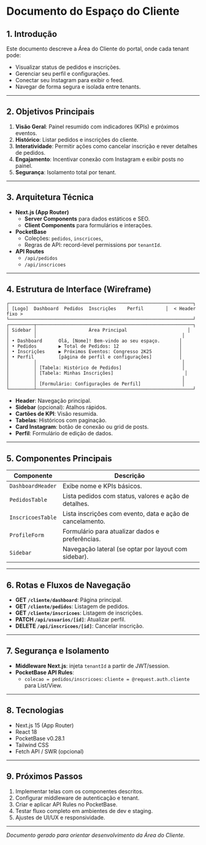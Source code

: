 # Documento do Espaço do Cliente

## 1. Introdução

Este documento descreve a Área do Cliente do portal, onde cada tenant pode:

- Visualizar status de pedidos e inscrições.
- Gerenciar seu perfil e configurações.
- Conectar seu Instagram para exibir o feed.
- Navegar de forma segura e isolada entre tenants.

---

## 2. Objetivos Principais

1. **Visão Geral**: Painel resumido com indicadores (KPIs) e próximos eventos.
2. **Histórico**: Listar pedidos e inscrições do cliente.
3. **Interatividade**: Permitir ações como cancelar inscrição e rever detalhes de pedidos.
4. **Engajamento**: Incentivar conexão com Instagram e exibir posts no painel.
5. **Segurança**: Isolamento total por tenant.

---

## 3. Arquitetura Técnica

- **Next.js (App Router)**
  - **Server Components** para dados estáticos e SEO.
  - **Client Components** para formulários e interações.
- **PocketBase**
  - Coleções: `pedidos`, `inscricoes`,
  - Regras de API: record-level permissions por `tenantId`.
- **API Routes**
  - `/api/pedidos`
  - `/api/inscricoes`

---

## 4. Estrutura de Interface (Wireframe)

```
┌───────────────────────────────────────────────────────────────────┐
│ [Logo]  Dashboard  Pedidos  Inscrições    Perfil        │  < Header fixo >
└───────────────────────────────────────────────────────────────────┘
┌─────────┬─────────────────────────────────────────────────────────┐
│ Sidebar │                   Área Principal                      │
│         │                                                     │
│ • Dashboard      Olá, [Nome]! Bem-vindo ao seu espaço.       │
│ • Pedidos        ▶ Total de Pedidos: 12                      │
│ • Inscrições     ▶ Próximos Eventos: Congresso 2K25          │
│ • Perfil         [página de perfil e configurações]          │
│         │                                                     │
│         │ [Tabela: Histórico de Pedidos]                      │
│         │ [Tabela: Minhas Inscrições]                          │
│         │                                                     │
│         │ [Formulário: Configurações de Perfil]               │
└─────────┴─────────────────────────────────────────────────────────┘
```

- **Header**: Navegação principal.
- **Sidebar** (opcional): Atalhos rápidos.
- **Cartões de KPI**: Visão resumida.
- **Tabelas**: Históricos com paginação.
- **Card Instagram**: botão de conexão ou grid de posts.
- **Perfil**: Formulário de edição de dados.

---

## 5. Componentes Principais

| Componente        | Descrição                                                 |
| ----------------- | --------------------------------------------------------- |
| `DashboardHeader` | Exibe nome e KPIs básicos.                                |
| `PedidosTable`    | Lista pedidos com status, valores e ação de detalhes.     |
| `InscricoesTable` | Lista inscrições com evento, data e ação de cancelamento. |
| `ProfileForm`     | Formulário para atualizar dados e preferências.           |
| `Sidebar`         | Navegação lateral (se optar por layout com sidebar).      |

---

## 6. Rotas e Fluxos de Navegação

- **GET `/cliente/dashboard`**: Página principal.
- **GET `/cliente/pedidos`**: Listagem de pedidos.
- **GET `/cliente/inscricoes`**: Listagem de inscrições.
- **PATCH `/api/usuarios/[id]`**: Atualizar perfil.
- **DELETE `/api/inscricoes/[id]`**: Cancelar inscrição.

---

## 7. Segurança e Isolamento

- **Middleware Next.js**: injeta `tenantId` a partir de JWT/session.
- **PocketBase API Rules**:
  - `colecao = pedidos/inscricoes`: `cliente = @request.auth.cliente` para List/View.

---

## 8. Tecnologias

- Next.js 15 (App Router)
- React 18
- PocketBase v0.28.1
- Tailwind CSS
- Fetch API / SWR (opcional)

---

## 9. Próximos Passos

1. Implementar telas com os componentes descritos.
2. Configurar middleware de autenticação e tenant.
3. Criar e aplicar API Rules no PocketBase.
4. Testar fluxo completo em ambientes de dev e staging.
5. Ajustes de UI/UX e responsividade.

---

_Documento gerado para orientar desenvolvimento da Área do Cliente._

